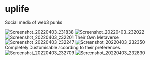 # uplife
Social media of web3 punks


![Screenshot_20220403_231838](https://user-images.githubusercontent.com/71893015/161441720-2b5bd3b5-a7e1-4022-a9ca-42ad4fb6b2ce.png)
![Screenshot_20220403_232022](https://user-images.githubusercontent.com/71893015/161441728-d532aa2a-9e65-40ed-85f5-8517ccc945b1.png)
![Screenshot_20220403_232201](https://user-images.githubusercontent.com/71893015/161441735-65a93a2d-efc3-4e4e-a24d-dc6f78a3cfa0.png)
Their Own Metaverse
![Screenshot_20220403_232247](https://user-images.githubusercontent.com/71893015/161441741-e324d708-c50d-4094-ba8f-05126ab226a5.png)  ![Screenshot_20220403_232350](https://user-images.githubusercontent.com/71893015/161441753-51997a6d-f363-4c87-9281-c680b37535ed.png)
Completely Customisable according to their preferences.
![Screenshot_20220403_232709](https://user-images.githubusercontent.com/71893015/161441760-dffe3a39-ca30-4bb8-b825-f754d49116cd.png)
![Screenshot_20220403_232830](https://user-images.githubusercontent.com/71893015/161441765-8b6729d4-a8bf-4137-b812-8562c285fe8f.png)
